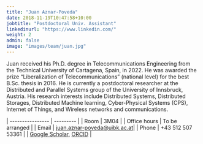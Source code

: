 ```yaml
---
title: "Juan Aznar-Poveda"
date: 2018-11-19T10:47:58+10:00
jobtitle: "Postdoctoral Univ. Assistant"
linkedinurl: "https://www.linkedin.com/"
weight: 2
admin: false
image: "images/team/juan.jpg"
---
```


Juan received his Ph.D. degree in Telecommunications Engineering from the Technical University of Cartagena, Spain, in 2022. He was awarded the prize “Liberalization of Telecommunications” (national level) for the best B.Sc. thesis in 2016. He is currently a postdoctoral researcher at the Distributed and Parallel Systems group of the University of Innsbruck, Austria. His research interests include Distributed Systems, Distributed Storages, Distributed Machine learning, Cyber-Physical Systems (CPS), Internet of Things, and Wireless networks and communications.

| ----------------  | --------- | 
| Room              | 3M04      | 
| Office hours      | To be arranged |
| Email             | [juan.aznar-poveda@uibk.ac.at](mailto:juan.aznar-poveda@uibk.ac.at)| 
| Phone             | +43 512 507 53361 | 
| [Google Scholar](https://scholar.google.com/citations?user=WI4odrUAAAAJ&hl=en), [ORCID](https://orcid.org/0000-0002-0879-6651) | 